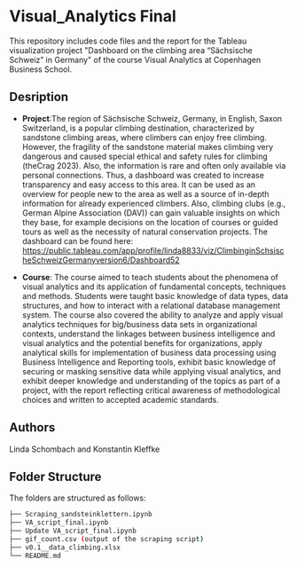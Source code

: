 # Visual_Analytics Final
This repository includes code files and the report for the Tableau visualization project "Dashboard on the climbing area “Sächsische Schweiz” in Germany" of the course Visual Analytics at Copenhagen Business School. 

## Desription
* **Project**:The region of Sächsische Schweiz, Germany, in English, Saxon Switzerland, is a popular climbing destination, characterized by sandstone climbing areas, where climbers can enjoy free climbing. However, the fragility of the sandstone material makes climbing very dangerous and caused special ethical and safety rules for climbing (theCrag 2023). Also, the information is rare and often only available via personal connections. Thus, a dashboard was created to increase transparency and easy access to this area. It can be used as an overview for people new to the area as well as a source of in-depth information for already experienced climbers. Also, climbing clubs (e.g., German Alpine Association (DAV)) can gain valuable insights on which they base, for example decisions on the location of courses or guided tours as well as the necessity of natural conservation projects.
The dashboard can be found here: https://public.tableau.com/app/profile/linda8833/viz/ClimbinginSchsischeSchweizGermanyversion6/Dashboard52
  
* **Course**: The course aimed to teach students about the phenomena of visual analytics and its application of fundamental concepts, techniques and methods. Students were taught basic knowledge of data types, data structures, and how to interact with a relational database management system. The course also covered the ability to analyze and apply visual analytics techniques for big/business data sets in organizational contexts, understand the linkages between business intelligence and visual analytics and the potential benefits for organizations, apply analytical skills for implementation of business data processing using Business Intelligence and Reporting tools, exhibit basic knowledge of securing or masking sensitive data while applying visual analytics, and exhibit deeper knowledge and understanding of the topics as part of a project, with the report reflecting critical awareness of methodological choices and written to accepted academic standards.

  
## Authors
Linda Schombach and Konstantin Kleffke

## Folder Structure

The folders are structured as follows:

```bash
├── Scraping_sandsteinklettern.ipynb
├── VA_script_final.ipynb
├── Update VA_script_final.ipynb
├── gif_count.csv (output of the scraping script)
├── v0.1__data_climbing.xlsx
└── README.md
```



